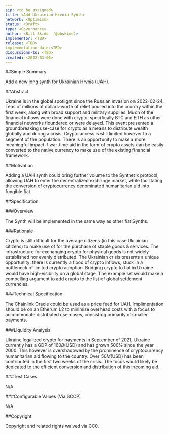 ```yaml
---
sip: <to be assigned>
title: <Add Ukrainian Hrvnia Synth>
network: <Optimism>
status: <Draft>
type: <Governance>
author: <Bill Skidd  (@pbskidd)>
implementor: <TBD>
release: <TBD>
implementation-date:<TBD>
discussions-to: <TBD>
created: <2022-03-06>
---
```

##Simple Summary

Add a new long synth for Ukrainian Hrvnia (UAH).

##Abstract

Ukraine is in the global spotlight since the Russian invasion on 2022-02-24. Tens of millions of dollars-worth of relief poured into the country within the first week, along with broad support and military supplies. Much of the financial inflows were done with crypto, specifically BTC and ETH as other financial networks floundered or were delayed.  This event presented a groundbreaking use-case for crypto as a means to distribute wealth globally and during a crisis. Crypto access is still limited however to a segment of the population. There is an opportunity to make a more meaningful impact if war-time aid in the form of crypto assets can be easily converted to the native currency to make use of the existing financial framework.


##Motivation

Adding a UAH synth could bring further volume to the Synthetix protocol, allowing UAH to enter the decentralized exchange market, while facilitating the conversion of cryptocurrency denominated humanitarian aid into fungible fiat.

##Specification

###Overview

The Synth will be implemented in the same way as other fiat Synths. 

###Rationale

Crypto is still difficult for the average citizens (in this case Ukrainian citizens) to make use of for the purchase of staple goods & services.  The infrastructure for exchanging crypto for physical goods is not widely established nor evenly distributed. The Ukrainian crisis presents a unique opportunity: there is currently a flood of crypto inflows, stuck in a bottleneck of limited crypto adoption.  Bridging crypto to fiat in Ukraine would have high-visibility on a global stage. The example set would make a compelling argument to add crypto to the list of global settlement currencies.


###Technical Specification

The Chainlink Oracle could be used as a price feed for UAH. Implimentation should be on an Etherum L2 to minimize overhead costs with a focus to accommodate distributed use-cases, consisting primarily of smaller payments.

###Liquidity Analysis

Ukraine legalized crypto for payments in September of 2021. Ukraine currently has a GDP of $160B ($USD) and has grown 500% since the year 2000. This however is overshadowed by the prominence of cryptocurrency humanitarian aid flowing to the country. Over $50M ($USD) has been contributed in the first two weeks of the crisis. The focus would likely be dedicated to the efficient conversion and distribution of this incoming aid.

###Test Cases

N/A

###Configurable Values (Via SCCP)

N/A

##Copyright

Copyright and related rights waived via CC0.